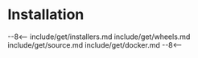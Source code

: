 # Installation

--8<--
include/get/installers.md
include/get/wheels.md
include/get/source.md
include/get/docker.md
--8<--
